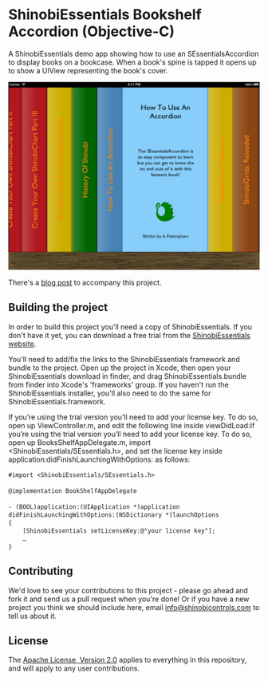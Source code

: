 ShinobiEssentials Bookshelf Accordion (Objective-C)
=====================

A ShinobiEssentials demo app showing how to use an SEssentialsAccordion to display books on a bookcase. When a book's spine is tapped it opens up to show a UIView representing the book's cover.

![Screenshot](screenshot.png?raw=true)

There's a [blog post](http://www.shinobicontrols.com/blog/posts/2013/11/12/shinobiessentials-an-accordion-off-the-shelf/) to accompany this project.

Building the project
------------------

In order to build this project you'll need a copy of ShinobiEssentials. If you don't have it yet, you can download a free trial from the [ShinobiEssentials website](http://www.shinobicontrols.com/shinobiessentials/price-plans/shinobiessentials/shinobiessentials-trial-form/).

You'll need to add/fix the links to the ShinobiEssentials framework and bundle to the project. Open up the project in Xcode, then open your ShinobiEssentials download in finder, and drag ShinobiEssentials.bundle from finder into Xcode's 'frameworks' group. If you haven't run the ShinobiEssentials installer, you'll also need to do the same for ShinobiEssentials.framework.

If you’re using the trial version you’ll need to add your license key. To do so, open up ViewController.m, and edit the following line inside viewDidLoad:If you’re using the trial version you’ll need to add your license key. To do so, open up BooksShelfAppDelegate.m, import <ShinobiEssentials/SEssentials.h>, and set the license key inside application:didFinishLaunchingWithOptions: as follows:

    #import <ShinobiEssentials/SEssentials.h>

    @implementation BookShelfAppDelegate

    - (BOOL)application:(UIApplication *)application didFinishLaunchingWithOptions:(NSDictionary *)launchOptions
    {
        [ShinobiEssentials setLicenseKey:@"your license key"];
        …
    }

Contributing
------------

We'd love to see your contributions to this project - please go ahead and fork it and send us a pull request when you're done! Or if you have a new project you think we should include here, email info@shinobicontrols.com to tell us about it.

License
-------

The [Apache License, Version 2.0](license.txt) applies to everything in this repository, and will apply to any user contributions.

